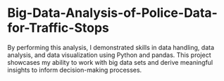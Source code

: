 # Big-Data-Analysis-of-Police-Data-for-Traffic-Stops
By performing this analysis, I demonstrated skills in data handling, data analysis, and data visualization using Python and pandas. This project showcases my ability to work with big data sets and derive meaningful insights to inform decision-making processes.
